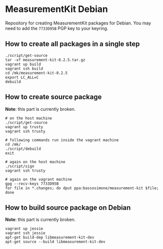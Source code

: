 # MeasurementKit Debian

Repository for creating MeasurementKit packages for Debian. You may need
to add the `7733D95B` PGP key to your keyring.

## How to create all packages in a single step

```
./script/get-source
tar -xf measurement-kit-0.2.5.tar.gz
vagrant up build
vagrant ssh build
cd /mk/measurement-kit-0.2.5
export LC_ALL=C
debuild
```

## How to create source package

**Note**: this part is currently broken.

```
# on the host machine
./script/get-source
vagrant up trusty
vagrant ssh trusty

# following commands run inside the vagrant machine
cd /mk/
./script/debuild
exit

# again on the host machine
./script/sign
vagrant ssh trusty

# again on the vagrant machine
gpg --recv-keys 7733D95B
for file in *.changes; do dput ppa:bassosimone/measurement-kit $file; done
```

## How to build source package on Debian

**Note**: this part is currently broken.

```
vagrant up jessie
vagrant ssh jessie
apt-get build-dep libmeasurement-kit-dev
apt-get source --build libmeasurement-kit-dev
```
